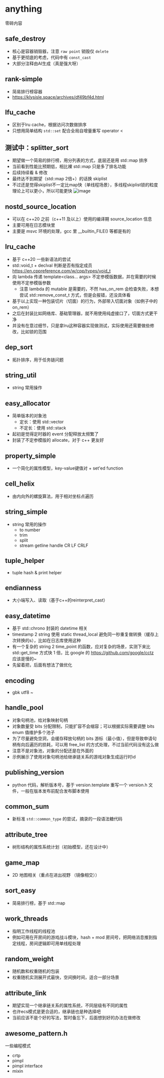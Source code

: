 # anything
零碎内容

## safe_destroy
- 核心是容器销毁器，注意 `raw point` 销毁仅 `delete`
- 基于更彻底的考虑，代码中有 `const_cast`
- 大部分注释由AI生成（真是强大呀）

## rank-simple
- 简易排行榜容器
- https://klysisle.space/archives/df49bf4d.html

## lfu_cache
- 区别于lru cache，根据访问次数做排序
- 只想用简单结构 `std::set` 配合全局自增量重写 operator <

## 测试中：splitter_sort
- 期望做一个简易的排行榜，用分列表的方式，底层还是用 std::map 排序
- 当前看到性能比预期低，相比裸 std::map 只是多了排名功能
- 后续持续看 & 修改
- 最终达不到期望（std::map 2倍+）的话换 skiplist
- 不过还是觉得skiplist不一定比map快（单线程场景），多线程skiplist锁的粒度理论上可以更小，所以可能更快
![image](https://github.com/user-attachments/assets/c3f3128e-47fc-48d0-bd60-e44719cf2ef0)


## nostd_source_location
- 可以在 c++20 之前（c++11 及以上）使用的编译期 source_location 信息
- 主要可用在日志模块里
- 主要是 msvc 环境的处理，gcc 里 __builtin_FILE() 等都是有的

## lru_cache
- 基于 c++20 一些新语法的尝试
- std::void_t + declval 判断是否有指定成员 https://en.cppreference.com/w/cpp/types/void_t
- 向 lambda 传递 template<class... args> 不定参模版数据，并在需要的时候使用不定参模版参数
  - 注意 lambda 的 mutable 是需要的，不然 has_on_rem 会检查失败，本想尝试 std::remove_const_t 方式，但是会报错，还没具体看
- 基于以上实现一种包装切片（切面）的行为，外部带入切面对象（如例子中的 on_rem）
- 之后在封装比如网络库、基础管理器，就不用使用纯虚接口了，切面方式更干净
- 并没有在意过细节，只是拿lru这种容器实现做测试，实际使用还需要做些修改，比如锁的范围

## dep_sort
- 拓扑排序，用于任务链问题

## string_util
- string 常用操作

## easy_allocator
- 简单版本的对象池
  - 定长：使用 std::vector
  - 不定长：使用 std::stack
- 起初是觉得定时器的 event 分配释放太频繁了
- 封装了不定参模版的 allocate，对于 c++ 更友好

## property_simple
- 一个简化的属性模型，key-value键值对 + set'ed function

## cell_helix
- 由内向外的螺旋算法，用于相对坐标点遍历

## string_simple
- string 常用的操作
  - to number
  - trim
  - split
  - stream getline handle CR LF CRLF

## tuple_helper
- tuple hash & print helper 

## endianness 
- 大小端写入、读取（基于c++的reinterpret_cast）

## easy_datetime
- 基于 std::chrono 封装的 datetime 相关
- timestamp 2 string 使用 static thread_local 避免同一秒重复做转换（缓存上次转换的s），比如在日志库使用这种
- 有一个复杂的 string 2 time_point 的函数，应对复杂的场景，实测下来比 std::get_time 方式快 1 倍，比 google 的 https://github.com/google/cctz 应该是慢的~
- 先留着把，后面有想法了做优化

## encoding
- gbk utf8 ~

## **handle_pool**
- 对象句柄池，给对象映射句柄
- 对象数量受 bits 分配限制，只能扩容不会缩容；可以根据实际需要调整 bits enum 值维护多个池子
- 为了尽量避免空洞，会缓存释放句柄的 bits 游标（最小值），但是导致申请句柄有向后遍历的损耗，可以用 free_list 的方式处理，不过当前代码没有这么做
- 注意不是对象池，对象的分配还是在外面的
- 示例展示了使用对象句柄池给继承链关系的游戏对象生成运行时id

## publishing_version
- python 代码，解析版本号，基于 version.template 重写一个 version.h 文件，一般在版本发布前配合发布脚本使用

## common_sum
- 新标准 `std::common_type` 的尝试，摘录的一段语法糖代码

## **attribute_tree**
- 树形结构的属性系统计划（初始模型，还在设计中）

## **game_map**
- 2D 地图相关（重点在进出视野 （镜像相交））

## sort_easy
- 简易排行榜，基于 std::map

## work_threads
- 指明工作线程的线程池
- 例如可用在开房间的游戏战斗模块，hash + mod 房间号，把网络消息推到指定线程，房间逻辑即可用单线程处理

## random_weight
- 随机数和权重随机的包装
- 权重随机实测展开式最快，空间换时间，适合一部分场景

## attribute_link
- 期望实现一个继承链关系的属性系统，不同层级有不同的属性
- 也许ecs模式是更合适的，继承链也是种选择吧
- 当前应该不是个好的写法，暂时备忘下，后面想到好的办法在做修改

## awesome_pattern.h
一些编程模式
- crtp
- pimpl
- pimpl interface
- mixin
